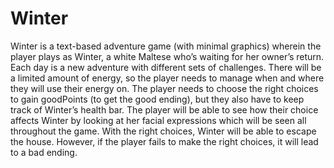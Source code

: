 # Winter
Winter is a text-based adventure game (with minimal graphics) wherein the player plays as Winter,
a white Maltese who’s waiting for her owner’s return. Each day is a new adventure with different sets of
challenges. There will be a limited amount of energy, so the player needs to manage when and where
they will use their energy on. The player needs to choose the right choices to gain goodPoints (to get the
good ending), but they also have to keep track of Winter’s health bar. The player will be able to see how
their choice affects Winter by looking at her facial expressions which will be seen all throughout the game.
With the right choices, Winter will be able to escape the house. However, if the player fails to make the
right choices, it will lead to a bad ending. 
